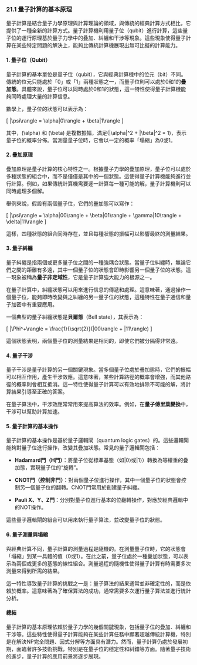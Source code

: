 ### **21.1 量子計算的基本原理**

量子計算是結合量子力學原理與計算理論的領域，與傳統的經典計算方式相比，它提供了一種全新的計算方式。量子計算機利用量子位（qubit）進行計算，這些量子位的運行原理基於量子力學中的叠加、糾纏和干涉等現象。這些現象使得量子計算在某些特定問題的解決上，能夠比傳統計算機展現出無可比擬的計算能力。

#### **1. 量子位（Qubit）**

量子計算的基本單位是量子位（qubit），它與經典計算機中的位元（bit）不同。傳統的位元只能處於「0」或「1」兩種狀態之一，而量子位則可以處於0和1的**疊加態**。具體來說，量子位可以同時處於0和1的狀態，這一特性使得量子計算機能夠同時處理大量的計算信息。

數學上，量子位的狀態可以表示為：

\[
|\psi\rangle = \alpha|0\rangle + \beta|1\rangle
\]

其中，\(\alpha\) 和 \(\beta\) 是複數振幅，滿足\(|\alpha|^2 + |\beta|^2 = 1\)，表示量子位的概率分佈。當測量量子位時，它會以一定的概率「塌縮」為0或1。

#### **2. 疊加原理**

疊加原理是量子計算的核心特性之一。根據量子力學的疊加原理，量子位可以處於多種狀態的組合中，而不是僅僅是其中的一個狀態。這使得量子計算機能夠進行並行計算。例如，如果傳統計算機需要逐一計算每一種可能的解，量子計算機則可以同時處理多個解。

舉例來說，假設有兩個量子位，它們的疊加態可以寫作：

\[
|\psi\rangle = \alpha|00\rangle + \beta|01\rangle + \gamma|10\rangle + \delta|11\rangle
\]

這樣，四種狀態的組合同時存在，並且每種狀態的振幅可以影響最終的測量結果。

#### **3. 量子糾纏**

量子糾纏是指兩個或更多量子位之間的一種強耦合狀態。當量子位糾纏時，無論它們之間的距離有多遠，其中一個量子位的狀態會即時影響另一個量子位的狀態。這一現象被稱為**量子非定域性**，它是量子計算強大能力的根源之一。

在量子計算中，糾纏狀態可以用來進行信息的傳遞和處理。這意味著，通過操作一個量子位，能夠即時改變與之糾纏的另一量子位的狀態，這種特性在量子通信和量子加密中有重要應用。

一個典型的量子糾纏狀態是**貝爾態**（Bell state），其表示為：

\[
|\Phi^+\rangle = \frac{1}{\sqrt{2}}(|00\rangle + |11\rangle)
\]

這個狀態表明，兩個量子位的測量結果是相同的，即使它們被分隔得非常遠。

#### **4. 量子干涉**

量子干涉是量子計算的另一個關鍵現象。當多個量子位處於疊加態時，它們的振幅可以相互作用，產生干涉效應。這意味著，某些計算路徑的概率會增強，而其他路徑的概率則會相互抵消。這一特性使得量子計算可以有效地排除不可能的解，將計算結果引導至正確的答案。

在量子算法中，干涉效應常常用來提高算法的效率。例如，在**量子傅里葉變換**中，干涉可以幫助計算加速。

#### **5. 量子計算的基本操作**

量子計算的基本操作是基於量子邏輯閘（quantum logic gates）的。這些邏輯閘能夠對量子位進行操作，改變其疊加狀態。常見的量子邏輯閘包括：

- **Hadamard門（H門）**：將量子位從標準基態（如|0⟩或|1⟩）轉換為等權重的疊加態，實現量子位的“旋轉”。
  
- **CNOT門（控制非門）**：對兩個量子位進行操作，其中一個量子位的狀態會控制另一個量子位的翻轉。CNOT門常用於創建量子糾纏。

- **Pauli X、Y、Z門**：分別對量子位進行基本的位翻轉操作，對應於經典邏輯中的NOT操作。

這些量子邏輯閘的組合可以用來執行量子算法，並改變量子位的狀態。

#### **6. 量子測量與塌縮**

與經典計算不同，量子計算的測量過程是隨機的。在測量量子位時，它的狀態會「塌縮」到某一具體的值（0或1）。在此之前，量子位處於一種疊加狀態，可以表示為兩個或更多的基態的線性組合。測量過程的隨機性使得量子計算有時需要多次測量來得到所需的結果。

這一特性導致量子計算的挑戰之一是：量子算法的結果通常並非確定性的，而是依賴於概率。這意味著為了確保算法的成功，通常需要多次運行量子算法並進行統計分析。

#### **總結**

量子計算的基本原理依賴於量子力學的幾個關鍵現象，包括量子位的疊加、糾纏和干涉等。這些特性使得量子計算能夠在某些計算任務中顯著超越傳統計算機，特別是在解決NP完全問題、因式分解等方面具有潛力。然而，量子計算仍處於發展初期，面臨著許多技術挑戰，特別是在量子位的穩定性和糾錯等方面。隨著量子技術的進步，量子計算的應用前景將逐步展現。